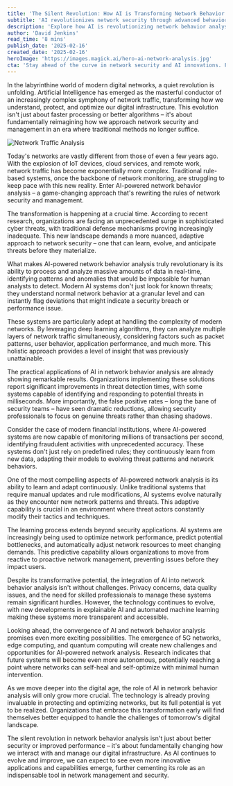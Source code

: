 ```yaml
---
title: 'The Silent Revolution: How AI is Transforming Network Behavior Analysis'
subtitle: 'AI revolutionizes network security through advanced behavior analysis'
description: 'Explore how AI is revolutionizing network behavior analysis for unprecedented capabilities in threat detection, performance optimization, and automated security responses. Learn about its transformative impact on modern network management and future potential for further innovation.'
author: 'David Jenkins'
read_time: '8 mins'
publish_date: '2025-02-16'
created_date: '2025-02-16'
heroImage: 'https://images.magick.ai/hero-ai-network-analysis.jpg'
cta: 'Stay ahead of the curve in network security and AI innovations. Follow us on LinkedIn for daily insights into the latest developments in AI-powered network analysis and cybersecurity.'
---
```


In the labyrinthine world of modern digital networks, a quiet revolution is unfolding. Artificial Intelligence has emerged as the masterful conductor of an increasingly complex symphony of network traffic, transforming how we understand, protect, and optimize our digital infrastructure. This evolution isn't just about faster processing or better algorithms – it's about fundamentally reimagining how we approach network security and management in an era where traditional methods no longer suffice.

![Network Traffic Analysis](https://i.magick.ai/PIXE/1739763569293_magick_img.webp)

Today's networks are vastly different from those of even a few years ago. With the explosion of IoT devices, cloud services, and remote work, network traffic has become exponentially more complex. Traditional rule-based systems, once the backbone of network monitoring, are struggling to keep pace with this new reality. Enter AI-powered network behavior analysis – a game-changing approach that's rewriting the rules of network security and management.

The transformation is happening at a crucial time. According to recent research, organizations are facing an unprecedented surge in sophisticated cyber threats, with traditional defense mechanisms proving increasingly inadequate. This new landscape demands a more nuanced, adaptive approach to network security – one that can learn, evolve, and anticipate threats before they materialize.

What makes AI-powered network behavior analysis truly revolutionary is its ability to process and analyze massive amounts of data in real-time, identifying patterns and anomalies that would be impossible for human analysts to detect. Modern AI systems don't just look for known threats; they understand normal network behavior at a granular level and can instantly flag deviations that might indicate a security breach or performance issue.

These systems are particularly adept at handling the complexity of modern networks. By leveraging deep learning algorithms, they can analyze multiple layers of network traffic simultaneously, considering factors such as packet patterns, user behavior, application performance, and much more. This holistic approach provides a level of insight that was previously unattainable.

The practical applications of AI in network behavior analysis are already showing remarkable results. Organizations implementing these solutions report significant improvements in threat detection times, with some systems capable of identifying and responding to potential threats in milliseconds. More importantly, the false positive rates – long the bane of security teams – have seen dramatic reductions, allowing security professionals to focus on genuine threats rather than chasing shadows.

Consider the case of modern financial institutions, where AI-powered systems are now capable of monitoring millions of transactions per second, identifying fraudulent activities with unprecedented accuracy. These systems don't just rely on predefined rules; they continuously learn from new data, adapting their models to evolving threat patterns and network behaviors.

One of the most compelling aspects of AI-powered network analysis is its ability to learn and adapt continuously. Unlike traditional systems that require manual updates and rule modifications, AI systems evolve naturally as they encounter new network patterns and threats. This adaptive capability is crucial in an environment where threat actors constantly modify their tactics and techniques.

The learning process extends beyond security applications. AI systems are increasingly being used to optimize network performance, predict potential bottlenecks, and automatically adjust network resources to meet changing demands. This predictive capability allows organizations to move from reactive to proactive network management, preventing issues before they impact users.

Despite its transformative potential, the integration of AI into network behavior analysis isn't without challenges. Privacy concerns, data quality issues, and the need for skilled professionals to manage these systems remain significant hurdles. However, the technology continues to evolve, with new developments in explainable AI and automated machine learning making these systems more transparent and accessible.

Looking ahead, the convergence of AI and network behavior analysis promises even more exciting possibilities. The emergence of 5G networks, edge computing, and quantum computing will create new challenges and opportunities for AI-powered network analysis. Research indicates that future systems will become even more autonomous, potentially reaching a point where networks can self-heal and self-optimize with minimal human intervention.

As we move deeper into the digital age, the role of AI in network behavior analysis will only grow more crucial. The technology is already proving invaluable in protecting and optimizing networks, but its full potential is yet to be realized. Organizations that embrace this transformation early will find themselves better equipped to handle the challenges of tomorrow's digital landscape.

The silent revolution in network behavior analysis isn't just about better security or improved performance – it's about fundamentally changing how we interact with and manage our digital infrastructure. As AI continues to evolve and improve, we can expect to see even more innovative applications and capabilities emerge, further cementing its role as an indispensable tool in network management and security.